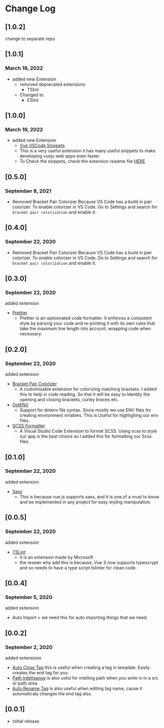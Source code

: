 # Change Log

## [1.0.2]
change to separate repo

## [1.0.1]
### March 19, 2022
- added new Extension
  - removed deprecated extensions
    - TSlint
  - Changed to
    - ESlint

## [1.0.0]
### March 19, 2022
- added new Extension
  - [Vue VSCode Snippets](https://marketplace.visualstudio.com/items?itemName=sdras.vue-vscode-snippets)
  - This is a very useful extension it has many useful snippets to make developing vuejs web apps even faster.
  - To Check the snippets, check the extension readme file [HERE](https://github.com/sdras/vue-vscode-snippets#readme)

## [0.5.0]
### September 8, 2021
  - Removed Bracket Pair Colorizer Because VS Code has a build in pair colorizer. To enable colorizer in VS Code. Go to Settings and search for `bracket pair colorization` and enable it.

## [0.4.0]
### September 22, 2020
  - Removed Bracket Pair Colorizer Because VS Code has a build in pair colorizer. To enable colorizer in VS Code. Go to Settings and search for `bracket pair colorization` and enable it.


## [0.3.0]
### September 22, 2020
added extension
 - [Prettier](https://marketplace.visualstudio.com/items?itemName=esbenp.prettier-vscode) 
    - Prettier is an opinionated code formatter. It enforces a consistent style by parsing your code and re-printing it with its own rules that take the maximum line length into account, wrapping code when necessary.

## [0.2.0]
### September 22, 2020
added extension
 - [Bracket Pair Colorizer](https://marketplace.visualstudio.com/items?itemName=CoenraadS.bracket-pair-colorizer) 
    - A customizable extension for colorizing matching brackets. I added this to help in code reading. So that it will be easy to Identity the opening and closing brackets, curley braces etc.
  - [DotENV](https://marketplace.visualstudio.com/items?itemName=mikestead.dotenv)
    - Support for dotenv file syntax. Since mostly we use ENV files for creating environment viriables. This is Useful for highlighing our env files.
  - [SCSS Formatter](https://marketplace.visualstudio.com/items?itemName=sibiraj-s.vscode-scss-formatter)
    - A Visual Studio Code Extension to format SCSS. Using scss to style our app is the best choice so I added this for formatting our Scss files.

## [0.1.0]
### September 22, 2020
added extension
 - [Sass](https://marketplace.visualstudio.com/items?itemName=Syler.sass-indented)  
    - This is because vue js supports sass, and it is one of a must to know and be implemented in any project for easy styling manipulation.

## [0.0.5]
### September 22, 2020
added extension
 - [TSLint](https://marketplace.visualstudio.com/items?itemName=ms-vscode.vscode-typescript-tslint-plugin)
     - it is an extension made by Microsoft
     - the resean why add this is because, Vue 3 now supports typescrypt and so needs to have a type script tslinter for clean code.


## [0.0.4]
### September 5, 2020
added extension
 - Auto Import = we need this for auto importing things that we need.

## [0.0.2]
### September 2, 2020
added extensions
- [Auto Close Tag](https://marketplace.visualstudio.com/items?itemName=formulahendry.auto-close-tag) this is useful when creating a tag in template. Easily creates the end tag for you.
- [Path Intellisense](https://marketplace.visualstudio.com/items?itemName=christian-kohler.path-intellisense) is also usful for intelling path when you write in in a src or path area.
- [Auto Rename Tag](https://marketplace.visualstudio.com/items?itemName=formulahendry.auto-rename-tag) is also useful when editing tag name, cause it automaticaly changes the end tag also.

## [0.0.1]

- Initial release
